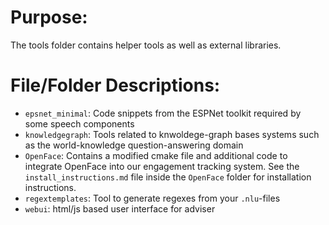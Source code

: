# Purpose:
The tools folder contains helper tools as well as external libraries.

# File/Folder Descriptions:
* `epsnet_minimal`: Code snippets from the ESPNet toolkit required by some speech components
* `knowledgegraph`: Tools related to knwoldege-graph bases systems such as the world-knowledge question-answering domain
* `OpenFace`: Contains a modified cmake file and additional code to integrate OpenFace into our engagement tracking system.
              See the `install_instructions.md` file inside the `OpenFace` folder for installation instructions.
* `regextemplates`: Tool to generate regexes from your `.nlu`-files
* `webui`: html/js based user interface for adviser